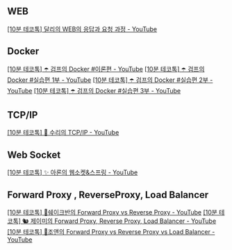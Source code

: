 
## WEB
[[10분 테코톡] 달리의 WEB의 응답과 요청 과정 - YouTube](https://www.youtube.com/watch?v=y8j59bEy4kQ&t=7s)

## Docker

[[10분 테코톡] ☂️ 검프의 Docker #이론편 - YouTube](https://www.youtube.com/watch?v=IiNI6XAYtrs)
[[10분 테코톡] ☂️ 검프의 Docker #실습편 1부 - YouTube](https://www.youtube.com/watch?v=fUC2OoNYoKc)
[[10분 테코톡] ☂️ 검프의 Docker #실습편 2부 - YouTube](https://www.youtube.com/watch?v=J_8-8ovxYMM)
[[10분 테코톡] ☂️ 검프의 Docker #실습편 3부 - YouTube](https://www.youtube.com/watch?v=tZMFlxCzXJQ)

## TCP/IP

[[10분 테코톡] 🔮 수리의 TCP/IP - YouTube](https://www.youtube.com/watch?v=BEK354TRgZ8)

## Web Socket

[[10분 테코톡] ✨ 아론의 웹소켓&스프링 - YouTube](https://www.youtube.com/watch?v=rvss-_t6gzg)

## Forward Proxy , ReverseProxy, Load Balancer

[[10분 테코톡] 🤝쉐이크반의 Forward Proxy vs Reverse Proxy - YouTube](https://www.youtube.com/watch?v=lg-wHikZg0Q)
[[10분 테코톡] 🐿 제이미의 Forward Proxy, Reverse Proxy, Load Balancer - YouTube](https://www.youtube.com/watch?v=YxwYhenZ3BE)
[[10분 테코톡] 🌟조앤의 Forward Proxy vs Reverse Proxy vs Load Balancer - YouTube](https://www.youtube.com/watch?v=u4O4zHdiFhk)



